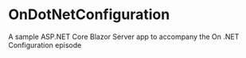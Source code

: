 # OnDotNetConfiguration
A sample ASP.NET Core Blazor Server app to accompany the On .NET Configuration episode
